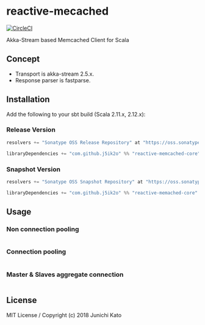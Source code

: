 # reactive-mecached

[![CircleCI](https://circleci.com/gh/j5ik2o/reactive-memached/tree/master.svg?style=svg)](https://circleci.com/gh/j5ik2o/reactive-redis/tree/master)

Akka-Stream based Memcached Client for Scala

## Concept

- Transport is akka-stream 2.5.x.
- Response parser is fastparse.

## Installation

Add the following to your sbt build (Scala 2.11.x, 2.12.x):

### Release Version

```scala
resolvers += "Sonatype OSS Release Repository" at "https://oss.sonatype.org/content/repositories/releases/"

libraryDependencies += "com.github.j5ik2o" %% "reactive-memcached-core" % "1.0.6"
```

### Snapshot Version

```scala
resolvers += "Sonatype OSS Snapshot Repository" at "https://oss.sonatype.org/content/repositories/snapshots/"

libraryDependencies += "com.github.j5ik2o" %% "reactive-memached-core" % "1.0.7-SNAPSHOT"
```

## Usage

### Non connection pooling

```scala
```

### Connection pooling

```scala
```

### Master & Slaves aggregate connection

```scala
```

## License

MIT License / Copyright (c) 2018 Junichi Kato

